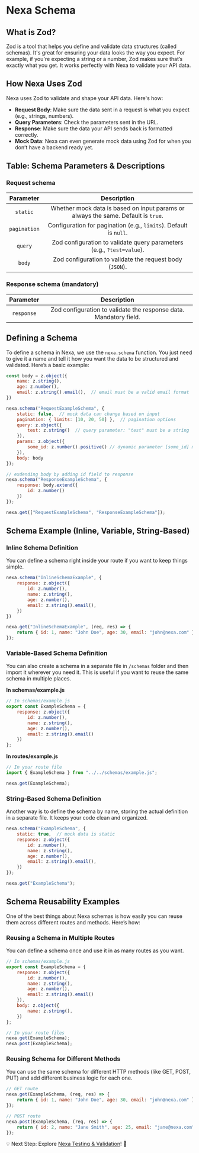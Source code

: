 # Nexa Schema

## What is Zod?

Zod is a tool that helps you define and validate data structures (called schemas). It's great for ensuring your data looks the way you expect. For example, if you're expecting a string or a number, Zod makes sure that’s exactly what you get. It works perfectly with Nexa to validate your API data.

## How Nexa Uses Zod

Nexa uses Zod to validate and shape your API data. Here's how:
- **Request Body**: Make sure the data sent in a request is what you expect (e.g., strings, numbers).
- **Query Parameters**: Check the parameters sent in the URL.
- **Response**: Make sure the data your API sends back is formatted correctly.
- **Mock Data**: Nexa can even generate mock data using Zod for when you don’t have a backend ready yet.


## Table: Schema Parameters & Descriptions

### Request schema
| Parameter  	|                                    Description                                    |
|:-------------:|:---------------------------------------------------------------------------------:|
| `static`        | Whether mock data is based on input params or always the same. Default is `true`. |
| `pagination`    |         Configuration for pagination (e.g., `limits`). Default is `null`.         |
| `query`      	|       Zod configuration to validate query parameters (e.g., `?test=value`).       |
| `body`      	|             Zod configuration to validate the request body (`JSON`).              |

### Response schema (mandatory)
| Parameter  	|                            Description                            |
|:-------------:|:-----------------------------------------------------------------:|
| `response`   	| Zod configuration to validate the response data. Mandatory field. |


## Defining a Schema

To define a schema in Nexa, we use the `nexa.schema` function. You just need to give it a name and tell it how you want the data to be structured and validated. Here’s a basic example:

```javascript
const body = z.object({
    name: z.string(),
    age: z.number(),
    email: z.string().email(),  // email must be a valid email format
})

nexa.schema("RequestExampleSchema", {
    static: false,  // mock data can change based on input
    pagination: { limits: [10, 20, 50] },  // pagination options
    query: z.object({
        test: z.string()  // query parameter: "test" must be a string
    }),
    params: z.object({
        some_id: z.number().positive() // dynamic parameter [some_id] must be a positive number
    }),
    body: body
});

// exdending body by adding id field to response
nexa.schema("ResponseExampleSchema", {
    response: body.extend({
        id: z.number()
    })
});

nexa.get(["RequestExampleSchema", "ResponseExampleSchema"]);
```

## Schema Example (Inline, Variable, String-Based)

### Inline Schema Definition

You can define a schema right inside your route if you want to keep things simple.

```javascript
nexa.schema("InlineSchemaExample", {
    response: z.object({
        id: z.number(),
        name: z.string(),
        age: z.number(),
        email: z.string().email(),
    })
})

nexa.get("InlineSchemaExample", (req, res) => {
    return { id: 1, name: "John Doe", age: 30, email: "john@nexa.com" };
});
```

### Variable-Based Schema Definition

You can also create a schema in a separate file in `/schemas` folder and then import it wherever you need it. This is useful if you want to reuse the same schema in multiple places.

**In schemas/example.js**

```javascript
// In schemas/example.js
export const ExampleSchema = {
    response: z.object({
        id: z.number(),
        name: z.string(),
        age: z.number(),
        email: z.string().email()
    })
};
```

**In routes/example.js**

```javascript
// In your route file
import { ExampleSchema } from "../../schemas/example.js";

nexa.get(ExampleSchema);
```

### String-Based Schema Definition

Another way is to define the schema by name, storing the actual definition in a separate file. It keeps your code clean and organized.

```javascript
nexa.schema("ExampleSchema", {
    static: true,  // mock data is static
    response: z.object({
        id: z.number(),
        name: z.string(),
        age: z.number(),
        email: z.string().email(),
    })
});

nexa.get("ExampleSchema");
```

## Schema Reusability Examples

One of the best things about Nexa schemas is how easily you can reuse them across different routes and methods. Here’s how:

### Reusing a Schema in Multiple Routes

You can define a schema once and use it in as many routes as you want.

```javascript
// In schemas/example.js
export const ExampleSchema = {
    response: z.object({
        id: z.number(),
        name: z.string(),
        age: z.number(),
        email: z.string().email()
    }),
    body: z.object({
        name: z.string(),
    })
};

// In your route files
nexa.get(ExampleSchema);
nexa.post(ExampleSchema);
```

### Reusing Schema for Different Methods

You can use the same schema for different HTTP methods (like GET, POST, PUT) and add different business logic for each one.

```javascript
// GET route
nexa.get(ExampleSchema, (req, res) => {
    return { id: 1, name: "John Doe", age: 30, email: "john@nexa.com" };
});

// POST route
nexa.post(ExampleSchema, (req, res) => {
    return { id: 2, name: "Jane Smith", age: 25, email: "jane@nexa.com" };
});
```

💡 Next Step: Explore [Nexa Testing & Validation](/tests)! 🚀